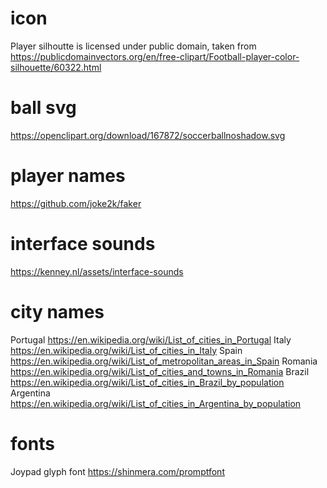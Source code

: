 <!--
SPDX-FileCopyrightText: 2023 Simon Dalvai <info@simondalvai.org>

SPDX-License-Identifier: CC0-1.0
-->

# icon
Player silhoutte is licensed under public domain, taken from  
https://publicdomainvectors.org/en/free-clipart/Football-player-color-silhouette/60322.html

# ball svg
https://openclipart.org/download/167872/soccerballnoshadow.svg

# player names
https://github.com/joke2k/faker

# interface sounds
https://kenney.nl/assets/interface-sounds

# city names
Portugal
https://en.wikipedia.org/wiki/List_of_cities_in_Portugal
Italy
https://en.wikipedia.org/wiki/List_of_cities_in_Italy
Spain
https://en.wikipedia.org/wiki/List_of_metropolitan_areas_in_Spain
Romania
https://en.wikipedia.org/wiki/List_of_cities_and_towns_in_Romania
Brazil
https://en.wikipedia.org/wiki/List_of_cities_in_Brazil_by_population
Argentina
https://en.wikipedia.org/wiki/List_of_cities_in_Argentina_by_population

# fonts
Joypad glyph font
https://shinmera.com/promptfont

